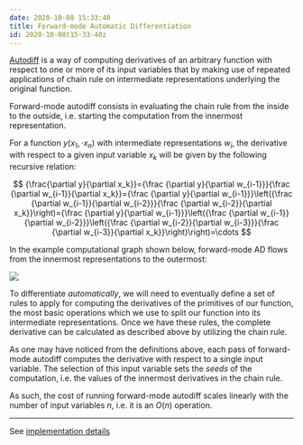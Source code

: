 ```yaml
---
date: 2020-10-08 15:33:40
title: Forward-mode Automatic Differentiation
id: 2020-10-08t15-33-40z
---
```


[Autodiff](./2020-10-08t15-20-39z.md) is a way of computing derivatives of an
arbitrary function with respect to one or more of its input variables that by
making use of repeated applications of chain rule on intermediate
representations underlying the original function. 

Forward-mode autodiff consists in evaluating the chain rule from the inside to
the outside, i.e. starting the computation from the innermost representation.

For a function $y(x_1, \cdot x_n)$ with intermediate representations $w_i$, the derivative with
respect to a given input variable $x_k$ will be given by the following recursive
relation:

$$
{\frac{\partial y}{\partial x_k}}={\frac {\partial y}{\partial w_{i-1}}}{\frac {\partial w_{i-1}}{\partial x_k}}={\frac {\partial y}{\partial w_{i-1}}}\left({\frac {\partial w_{i-1}}{\partial w_{i-2}}}{\frac {\partial w_{i-2}}{\partial x_k}}\right)={\frac {\partial y}{\partial w_{i-1}}}\left({\frac {\partial w_{i-1}}{\partial w_{i-2}}}\left({\frac {\partial w_{i-2}}{\partial w_{i-3}}}{\frac {\partial w_{i-3}}{\partial x_k}}\right)\right)=\cdots
$$

In the example computational graph shown below, forward-mode AD flows from the
innermost representations to the outermost:

![](https://upload.wikimedia.org/wikipedia/commons/a/a4/ForwardAccumulationAutomaticDifferentiation.png)

To differentiate _automatically_, we will need to eventually define a set of
rules to apply for computing the derivatives of the primitives of our function,
the most basic operations which we use to split our function into its
intermediate representations. Once we have these rules, the complete derivative
can be calculated as described above by utilizing the chain rule.

As one may have noticed from the definitions above, each pass of forward-mode
autodiff computes the derivative with respect to a single input variable. The
selection of this input variable sets the _seeds_ of the computation, i.e. the
values of the innermost derivatives in the chain rule.

As such, the cost of running forward-mode autodiff scales linearly with the
number of input variables $n$, i.e. it is an $O(n)$ operation.

---

See [implementation details](./2020-10-12t20-09-18z.md)

